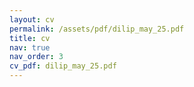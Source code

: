 ```yaml
---
layout: cv
permalink: /assets/pdf/dilip_may_25.pdf
title: cv
nav: true
nav_order: 3
cv_pdf: dilip_may_25.pdf
---
```

